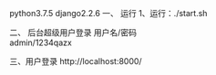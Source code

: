 python3.7.5   django2.2.6
一、 运行 
1、运行：./start.sh 


二、 后台超级用户登录
用户名/密码  
admin/1234qazx

三、用户登录
http://localhost:8000/


